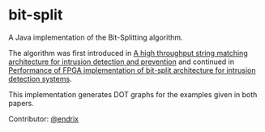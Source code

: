 # bit-split

A Java implementation of the Bit-Splitting algorithm. 

The algorithm was first introduced in [A high throughput string matching architecture for intrusion detection and prevention](https://ieeexplore.ieee.org/abstract/document/1431550) and continued in [Performance of FPGA implementation of bit-split architecture for intrusion detection systems](https://ieeexplore.ieee.org/document/1639434). 

This implementation generates DOT graphs for the examples given in both papers. 

Contributor: [@endrix](https://github.com/endrix)

